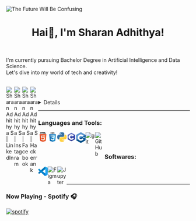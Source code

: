 ![The Future Will Be Confusing](https://quotefancy.com/media/wallpaper/3840x2160/315275-Jared-Leto-Quote-Try-and-fail-but-never-fail-to-try.jpg)



## <h1 align="center">Hai👋, I'm Sharan Adhithya!</h1>
<br />

<p>I'm currently pursuing Bachelor Degree in Artificial Intelligence and Data Science.<br> Let's dive into my world of tech and creativity!</p>
<br />
<a href="https://www.linkedin.com/in/sharanadhithyas/" target="_blank"><img align="left" alt="Sharan Adhithya S | LinkedIn" width="22px" src="https://thumbs.dreamstime.com/b/web-184355984.jpg" />
<a href="https://www.instagram.com/sharan_2k03_?igsh=MWljN3pvNDlqcmUzYQ==" target="_blank"><img align="left" alt="Sharan Adhithya S | Instagram" width="22px" src="https://seeklogo.com/images/I/instagram-logo-1494D6FE63-seeklogo.com.png" />
<a href="https://www.facebook.com/profile.php?id=100034264272325&mibextid=ZbWKwL" target="_blank"><img align="left" alt="Sharan Adhithya S | Facebook" width="22px" src="https://raw.githubusercontent.com/rahuldkjain/github-profile-readme-generator/master/src/images/icons/Social/facebook.svg" />
<a href="https://www.hackerrank.com/profile/927621bad047?" target="_blank"><img align="left" alt="Sharan Adhithya S | Hackerrank" width="22px" src="https://upload.wikimedia.org/wikipedia/commons/thumb/4/40/HackerRank_Icon-1000px.png/800px-HackerRank_Icon-1000px.png" />

<br />
<br/>
<div>
<details>
  <summary>More about me 😎</summary>

- 🔭 I’m currently on a journey to build **Great** things

- 🌱 I’m currently learning **Everything** 🤓

- 💬 Ask me about **Web Development**

- 📫 Reach me out at **sharanadhithya0@gmail.com**

</details>

---

### Languages and Tools:


<img align="left" alt="HTML5" width="26px" src="https://raw.githubusercontent.com/github/explore/80688e429a7d4ef2fca1e82350fe8e3517d3494d/topics/html/html.png" /></a>
<img align="left" alt="CSS3" width="26px" src="https://raw.githubusercontent.com/github/explore/80688e429a7d4ef2fca1e82350fe8e3517d3494d/topics/css/css.png" /></a>
<img align="left" alt="Python" width="26px" src="https://github.com/Aakarsh-B/trying-repos/blob/master/python-5.svg?raw=true"/> </a>
<img align="left" alt="C" width="26px" src="https://github.com/Aakarsh-B/trying-repos/blob/master/c-programming.png"/> </a>
<img align="left" alt="C++" width="26px" src="https://github.com/Aakarsh-B/trying-repos/blob/master/c++.png"/> </a>
<img align="left" alt="git" width="26px" src="https://www.vectorlogo.zone/logos/git-scm/git-scm-icon.svg"/> </a>
<img align="left" alt="GitHub" width="26px" src="https://static-00.iconduck.com/assets.00/github-icon-512x497-oppthre2.png" />
<br />
<br />
### Softwares:

<img align="left" alt="Visual Studio Code" width="26px" src="https://raw.githubusercontent.com/github/explore/80688e429a7d4ef2fca1e82350fe8e3517d3494d/topics/visual-studio-code/visual-studio-code.png" />
<img align="left" alt="Figma" width="26px" src="https://cdn4.iconfinder.com/data/icons/logos-brands-in-colors/3000/figma-logo-512.png" />
<img align="left" alt="Jupyter" width="26px" src="https://technology.amis.nl/wp-content/uploads/2020/11/image_thumb-27.png" />



<br />
<br />

---



 ### Now Playing - Spotify 🎧


 [![spotify](https://npaas.vercel.app/api/spotify)]()




